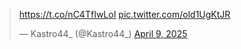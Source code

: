<blockquote class="twitter-tweet" data-media-max-width="560"><p lang="zxx" dir="ltr"><a href="https://t.co/nC4TfIwLoI">https://t.co/nC4TfIwLoI</a> <a href="https://t.co/old1UgKtJR">pic.twitter.com/old1UgKtJR</a></p>&mdash; Kastro44_ (@Kastro44_) <a href="https://twitter.com/Kastro44_/status/1910091088687247468?ref_src=twsrc%5Etfw">April 9, 2025</a></blockquote> <script async src="https://platform.twitter.com/widgets.js" charset="utf-8"></script>